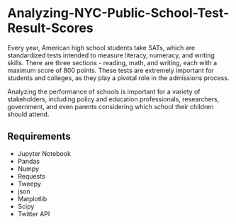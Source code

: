 # Analyzing-NYC-Public-School-Test-Result-Scores
Every year, American high school students take SATs, which are standardized tests intended to measure literacy, numeracy, and writing skills. There are three sections - reading, math, and writing, each with a maximum score of 800 points. These tests are extremely important for students and colleges, as they play a pivotal role in the admissions process.

Analyzing the performance of schools is important for a variety of stakeholders, including policy and education professionals, researchers, government, and even parents considering which school their children should attend.

## Requirements
- Jupyter Notebook
- Pandas
- Numpy
- Requests
- Tweepy
- json
- Matplotlib
- Scipy
- Twitter API
